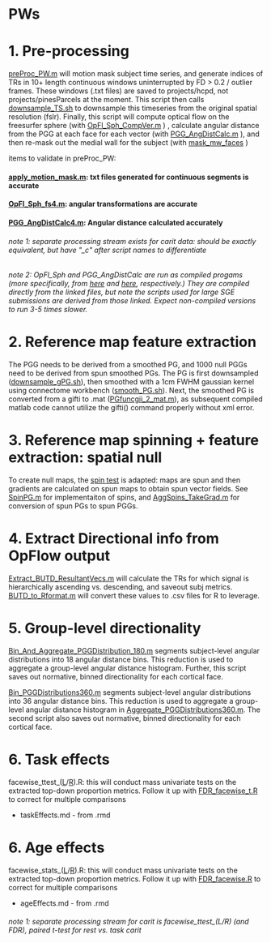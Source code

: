 # PWs

# 1. Pre-processing
[preProc_PW.m](https://github.com/PennLINC/PWs/blob/main/scripts/preProc_PW.m) will motion mask subject time series, and generate indices of TRs in 10+ length continuous windows uninterrupted by FD > 0.2 / outlier frames. These windows (.txt files) are saved to projects/hcpd, not projects/pinesParcels at the moment. This script then calls [downsample_TS.sh](https://github.com/PennLINC/PWs/blob/main/scripts/downsample_TS.sh) to downsample this timeseries from the original spatial resolution (fslr). Finally, this script will compute optical flow on the freesurfer sphere (with [OpFl_Sph_CompVer.m](https://github.com/PennLINC/PWs/blob/main/scripts/OpFl_Sph_CompVer.m) ) , calculate angular distance from the PGG at each face for each vector (with [PGG_AngDistCalc.m](https://github.com/PennLINC/PWs/blob/main/scripts/PGG_AngDistCalc.m) ), and then re-mask out the medial wall for the subject (with [mask_mw_faces](https://github.com/PennLINC/PWs/blob/main/scripts/mask_mw_faces.m) )

items to validate in preProc_PW:

#### [apply_motion_mask.m](https://github.com/PennLINC/PWs/blob/main/scripts/apply_motion_mask.m): txt files generated for continuous segments is accurate

#### [OpFl_Sph_fs4.m](https://github.com/PennLINC/PWs/blob/main/scripts/OpFl_Sph_fs4.m): angular transformations are accurate

#### [PGG_AngDistCalc4.m](https://github.com/PennLINC/PWs/blob/main/scripts/PGG_AngDistCalc4_CompVer.m): Angular distance calculated accurately

###### note 1: separate processing stream exists for carit data: should be exactly equivalent, but have "\_c\" after script names to differentiate
###### note 2: OpFl_Sph and PGG_AngDistCalc are run as compiled progams (more specifically, from [here](https://github.com/PennLINC/PWs/blob/main/scripts/run_OpFl_Sph_CompVer.sh) and [here](https://github.com/PennLINC/PWs/blob/main/scripts/run_PGG_AngDistCalc4_CompVer.sh), respectively.) They are compiled directly from the linked files, but note the scripts used for large SGE submissions are derived from those linked. Expect non-compiled versions to run 3-5 times slower.
 
# 2. Reference map feature extraction
The PGG needs to be derived from a smoothed PG, and 1000 null PGGs need to be derived from spun smoothed PGs. The PG is first downsampled ([downsample_gPG.sh](https://github.com/PennLINC/PWs/blob/main/scripts/downsample_gPG.sh)), then smoothed with a 1cm FWHM gaussian kernel using connectome workbench ([smooth_PG.sh](https://github.com/PennLINC/PWs/blob/main/scripts/smooth_PG.sh)). Next, the smoothed PG is converted from a gifti to .mat ([PGfuncgii_2_mat.m](https://github.com/PennLINC/PWs/blob/main/scripts/PGfuncgii_2_mat.m)), as subsequent compiled matlab code cannot utilize the gifti() command properly without xml error.

# 3. Reference map spinning + feature extraction: spatial null
To create null maps, the [spin test](https://github.com/spin-test/spin-test) is adapted: maps are spun and then gradients are calculated on spun maps to obtain spun vector fields. See [SpinPG.m](https://github.com/PennLINC/PWs/blob/main/scripts/spin_pg.m) for implementaiton of spins, and [AggSpins_TakeGrad.m](https://github.com/PennLINC/PWs/blob/main/scripts/AggSpins_TakeGrad.m) for conversion of spun PGs to spun PGGs.

# 4. Extract Directional info from OpFlow output
[Extract_BUTD_ResultantVecs.m](https://github.com/PennLINC/PWs/blob/main/scripts/Extract_BUTD_ResultantVecs.m) will calculate the TRs for which signal is hierarchically ascending vs. descending, and saveout subj metrics. [BUTD_to_Rformat.m](https://github.com/PennLINC/PWs/blob/main/scripts/BUTD_to_Rformat.m) will convert these values to .csv files for R to leverage.

# 5. Group-level directionality

[Bin_And_Aggregate_PGGDistribution_180.m](https://github.com/PennLINC/PWs/blob/main/scripts/Bin_And_Aggregate_BuProp_180.m) segments subject-level angular distributions into 18 angular distance bins. This reduction is used to aggregate a group-level angular distance histogram. Further, this script saves out normative, binned directionality for each cortical face.

[Bin_PGGDistributions360.m](https://github.com/PennLINC/PWs/blob/main/scripts/Bin_PGGDistributions360.m) segments subject-level angular distributions into 36 angular distance bins. This reduction is used to aggregate a group-level angular distance histogram in [Aggregate_PGGDistributions360.m](https://github.com/PennLINC/PWs/blob/main/scripts/Aggregate_PGGDistributions360.m). The second script also saves out normative, binned directionality for each cortical face.

# 6. Task effects

facewise_ttest_([L](https://github.com/PennLINC/PWs/blob/main/scripts/facewise_ttest_L.R)/[R](https://github.com/PennLINC/PWs/blob/main/scripts/facewise_ttest_R.R)).R: this will conduct mass univariate tests on the extracted top-down proportion metrics. Follow it up with [FDR_facewise_t.R](https://github.com/PennLINC/PWs/blob/main/scripts/FDR_facewise_t.R) to correct for multiple comparisons

- taskEffects.md - from .rmd

# 6. Age effects

facewise_stats_([L](https://github.com/PennLINC/PWs/blob/main/scripts/facewise_stats_L.R)/[R](https://github.com/PennLINC/PWs/blob/main/scripts/facewise_stats_R.R)).R: this will conduct mass univariate tests on the extracted top-down proportion metrics. Follow it up with [FDR_facewise.R](https://github.com/PennLINC/PWs/blob/main/scripts/FDR_facewise.R) to correct for multiple comparisons
 
- ageEffects.md - from .rmd

###### note 1: separate processing stream for carit is facewise_ttest_(L/R) (and FDR), paired t-test for rest vs. task carit















